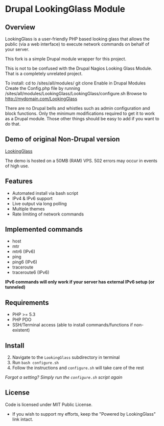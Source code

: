 # Drupal LookingGlass Module

## Overview

LookingGlass is a user-friendly PHP based looking glass that allows the public (via a web interface) to execute network 
commands on behalf of your server.

This fork is a simple Drupal module wrapper for this project.

This is not to be confused with the Drupal Nagios Looking Glass Module. That is a completely unrelated project.

To install:
cd to /sites/all/modules/
git clone
Enable in Drupal Modules
Create the Config.php file by running /sites/all/modules/LookingGlass/LookingGlass/configure.sh
Browse to http://mydomain.com/LookingGlass
 
There are no Drupal bells and whistles such as admin configuration and block functions.  Only the minimum modifications required to get it to work as a Drupal module. Those other things should be easy to add if you want to do that.


## Demo of original Non-Drupal version

[LookingGlass](http://lg.iamtelephone.com)

The demo is hosted on a 50MB (RAM) VPS. 502 errors may occur in events of high use.

## Features

* Automated install via bash script
* IPv4 & IPv6 support
* Live output via long polling
* Multiple themes
* Rate limiting of network commands

## Implemented commands

* host
* mtr
* mtr6 (IPv6)
* ping
* ping6 (IPv6)
* traceroute
* traceroute6 (IPv6)

__IPv6 commands will only work if your server has external IPv6 setup (or tunneled)__

## Requirements

* PHP >= 5.3
* PHP PDO
* SSH/Terminal access (able to install commands/functions if non-existent)

## Install

2. Navigate to the `LookingGlass` subdirectory in terminal
3. Run `bash configure.sh`
4. Follow the instructions and `configure.sh` will take care of the rest

_Forgot a setting? Simply run the `configure.sh` script again_



## License

Code is licensed under MIT Public License.

* If you wish to support my efforts, keep the "Powered by LookingGlass" link intact.
